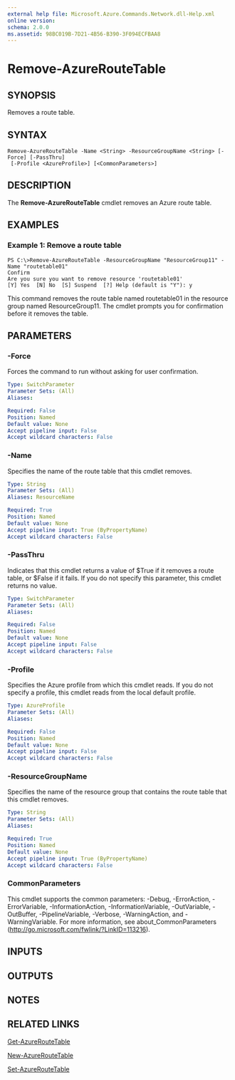 ```yaml
---
external help file: Microsoft.Azure.Commands.Network.dll-Help.xml
online version: 
schema: 2.0.0
ms.assetid: 98BC019B-7D21-4B56-B390-3F094ECFBAA8
---
```


# Remove-AzureRouteTable

## SYNOPSIS
Removes a route table.

## SYNTAX

```
Remove-AzureRouteTable -Name <String> -ResourceGroupName <String> [-Force] [-PassThru]
 [-Profile <AzureProfile>] [<CommonParameters>]
```

## DESCRIPTION
The **Remove-AzureRouteTable** cmdlet removes an Azure route table.

## EXAMPLES

### Example 1: Remove a route table
```
PS C:\>Remove-AzureRouteTable -ResourceGroupName "ResourceGroup11" -Name "routetable01"
Confirm
Are you sure you want to remove resource 'routetable01'
[Y] Yes  [N] No  [S] Suspend  [?] Help (default is "Y"): y
```

This command removes the route table named routetable01 in the resource group named ResourceGroup11.
The cmdlet prompts you for confirmation before it removes the table.

## PARAMETERS

### -Force
Forces the command to run without asking for user confirmation.

```yaml
Type: SwitchParameter
Parameter Sets: (All)
Aliases: 

Required: False
Position: Named
Default value: None
Accept pipeline input: False
Accept wildcard characters: False
```

### -Name
Specifies the name of the route table that this cmdlet removes.

```yaml
Type: String
Parameter Sets: (All)
Aliases: ResourceName

Required: True
Position: Named
Default value: None
Accept pipeline input: True (ByPropertyName)
Accept wildcard characters: False
```

### -PassThru
Indicates that this cmdlet returns a value of $True if it removes a route table, or $False if it fails.
If you do not specify this parameter, this cmdlet returns no value.

```yaml
Type: SwitchParameter
Parameter Sets: (All)
Aliases: 

Required: False
Position: Named
Default value: None
Accept pipeline input: False
Accept wildcard characters: False
```

### -Profile
Specifies the Azure profile from which this cmdlet reads.
If you do not specify a profile, this cmdlet reads from the local default profile.

```yaml
Type: AzureProfile
Parameter Sets: (All)
Aliases: 

Required: False
Position: Named
Default value: None
Accept pipeline input: False
Accept wildcard characters: False
```

### -ResourceGroupName
Specifies the name of the resource group that contains the route table that this cmdlet removes.

```yaml
Type: String
Parameter Sets: (All)
Aliases: 

Required: True
Position: Named
Default value: None
Accept pipeline input: True (ByPropertyName)
Accept wildcard characters: False
```

### CommonParameters
This cmdlet supports the common parameters: -Debug, -ErrorAction, -ErrorVariable, -InformationAction, -InformationVariable, -OutVariable, -OutBuffer, -PipelineVariable, -Verbose, -WarningAction, and -WarningVariable. For more information, see about_CommonParameters (http://go.microsoft.com/fwlink/?LinkID=113216).

## INPUTS

## OUTPUTS

## NOTES

## RELATED LINKS

[Get-AzureRouteTable](./Get-AzureRouteTable.md)

[New-AzureRouteTable](./New-AzureRouteTable.md)

[Set-AzureRouteTable](./Set-AzureRouteTable.md)


